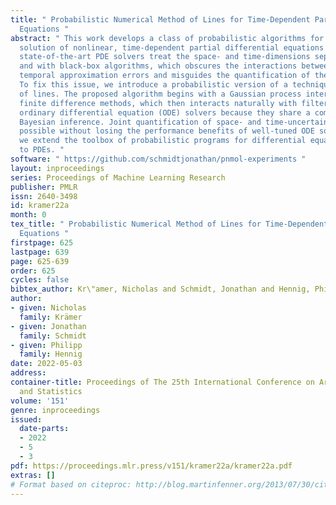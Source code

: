 ```yaml
---
title: " Probabilistic Numerical Method of Lines for Time-Dependent Partial Differential
  Equations "
abstract: " This work develops a class of probabilistic algorithms for the numerical
  solution of nonlinear, time-dependent partial differential equations (PDEs). Current
  state-of-the-art PDE solvers treat the space- and time-dimensions separately, serially,
  and with black-box algorithms, which obscures the interactions between spatial and
  temporal approximation errors and misguides the quantification of the overall error.
  To fix this issue, we introduce a probabilistic version of a technique called method
  of lines. The proposed algorithm begins with a Gaussian process interpretation of
  finite difference methods, which then interacts naturally with filtering-based probabilistic
  ordinary differential equation (ODE) solvers because they share a common language:
  Bayesian inference. Joint quantification of space- and time-uncertainty becomes
  possible without losing the performance benefits of well-tuned ODE solvers. Thereby,
  we extend the toolbox of probabilistic programs for differential equation simulation
  to PDEs. "
software: " https://github.com/schmidtjonathan/pnmol-experiments "
layout: inproceedings
series: Proceedings of Machine Learning Research
publisher: PMLR
issn: 2640-3498
id: kramer22a
month: 0
tex_title: " Probabilistic Numerical Method of Lines for Time-Dependent Partial Differential
  Equations "
firstpage: 625
lastpage: 639
page: 625-639
order: 625
cycles: false
bibtex_author: Kr\"amer, Nicholas and Schmidt, Jonathan and Hennig, Philipp
author:
- given: Nicholas
  family: Krämer
- given: Jonathan
  family: Schmidt
- given: Philipp
  family: Hennig
date: 2022-05-03
address:
container-title: Proceedings of The 25th International Conference on Artificial Intelligence
  and Statistics
volume: '151'
genre: inproceedings
issued:
  date-parts:
  - 2022
  - 5
  - 3
pdf: https://proceedings.mlr.press/v151/kramer22a/kramer22a.pdf
extras: []
# Format based on citeproc: http://blog.martinfenner.org/2013/07/30/citeproc-yaml-for-bibliographies/
---
```

